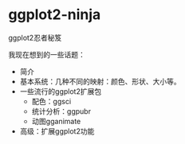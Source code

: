 # ggplot2-ninja
ggplot2忍者秘笈

我现在想到的一些话题：

- 简介
- 基本系统：几种不同的映射：颜色、形状、大小等。
- 一些流行的ggplot2扩展包
  - 配色：ggsci
  - 统计分析：ggpubr
  - 动图gganimate
- 高级：扩展ggplot2功能

